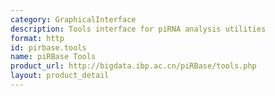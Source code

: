 ```yaml
---
category: GraphicalInterface
description: Tools interface for piRNA analysis utilities
format: http
id: pirbase.tools
name: piRBase Tools
product_url: http://bigdata.ibp.ac.cn/piRBase/tools.php
layout: product_detail
---
```

